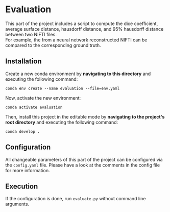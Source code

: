 # Evaluation
This part of the project includes a script to compute the dice coefficient, average surface distance, 
hausdorff distance, and 95% hausdorff distance between two NIFTI files.
<br>
For example, the from a neural network reconstructed NIFTI can be compared to the corresponding ground truth.

## Installation
Create a new conda environment by **navigating to this directory** and executing the following command:
```shell
conda env create --name evaluation --file=env.yaml
```

Now, activate the new environment:
```shell
conda activate evaluation
```

Then, install this project in the editable mode by **navigating to the project's root directory** and executing the
following command:
```shell
conda develop .
```

## Configuration
All changeable parameters of this part of the project can be configured via the `config.yaml` file.
Please have a look at the comments in the config file for more information.

## Execution
If the configuration is done, run `evaluate.py` without command line arguments.
